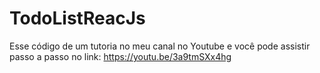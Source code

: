 # TodoListReacJs

Esse código de um tutoria no meu canal no Youtube e você pode assistir passo a passo no link: https://youtu.be/3a9tmSXx4hg
